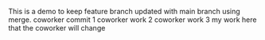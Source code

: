 This is a demo to keep feature branch updated with main branch using merge.
coworker commit 1
coworker work 2
coworker work 3
my work here that the coworker will change

